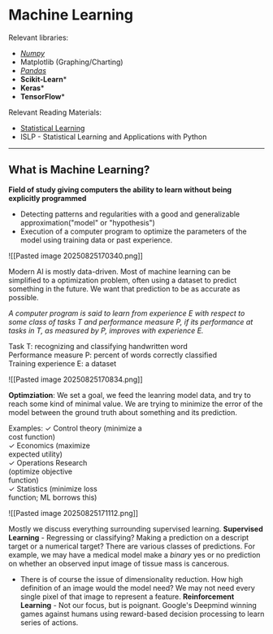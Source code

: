 # Machine Learning

Relevant libraries:
- *[Numpy](https://numpy.org/doc/2.3/user/basics.creation.html)*
- Matplotlib (Graphing/Charting)
- *[Pandas](https://pandas.pydata.org/pandas-docs/stable/user_guide/index.html#user-guide)*
- **Scikit-Learn***
- **Keras***
- **TensorFlow***

Relevant Reading Materials:
- [Statistical Learning](https://web.stanford.edu/~jurafsky/slp3/)
- ISLP - Statistical Learning and Applications with Python
 
---

## What is Machine Learning?

**Field of study giving computers the ability to learn without being explicitly programmed**
- Detecting patterns and regularities with a good and generalizable approximation("model" or "hypothesis")
- Execution of a computer program to optimize the parameters of the model using training data or past experience.

![[Pasted image 20250825170340.png]]

Modern AI is mostly data-driven. 
Most of machine learning can be simplified to a optimization problem, often using a dataset to predict something in the future. We want that prediction to be as accurate as possible. 

*A computer program is said to learn from experience E with respect to some class of tasks T and performance measure P, if its performance at tasks in T, as measured by P, improves with experience E.*

Task T: recognizing and classifying handwritten word  
Performance measure P: percent of words correctly classified  
Training experience E: a dataset

![[Pasted image 20250825170834.png]]

**Optimziation**:
We set a goal, we feed the leanring model data, and try to reach some kind of minimal value. 
We are trying to minimize the error of the model between the ground truth about something and its prediction. 

Examples:
✓ Control theory (minimize a  
cost function)  
✓ Economics (maximize  
expected utility)  
✓ Operations Research  
(optimize objective  
function)  
✓ Statistics (minimize loss  
function; ML borrows this)

![[Pasted image 20250825171112.png]]

Mostly we discuss everything surrounding supervised learning. 
**Supervised Learning** - Regressing or classifying? Making a prediction on a descript target or a numerical target? 
There are various classes of predictions. For example, we may have a medical model make a *binary* yes or no prediction on whether an observed input image of tissue mass is cancerous. 
- There is of course the issue of dimensionality reduction. How high definition of an image would the model need? We may not need every single pixel of that image to represent a feature. 
**Reinforcement Learning** - Not our focus, but is poignant. Google's Deepmind winning games against humans using reward-based decision processing to learn series of actions. 


